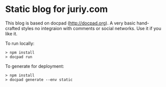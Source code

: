 Static blog for juriy.com
=========================

This blog is based on docpad (http://docpad.org). A very basic hand-crafted styles no integraion with comments or social networks. Use it if you like it.

To run locally:

```
> npm install
> docpad run
```

To generate for deployment:

```
> npm install
> docpad generate --env static
```